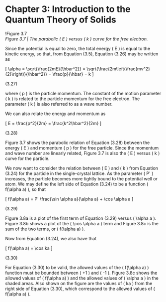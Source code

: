 # Chapter 3: Introduction to the Quantum Theory of Solids

!Figure 3.7  
*Figure 3.7 | The parabolic \( E \) versus \( k \) curve for the free electron.*

Since the potential is equal to zero, the total energy \( E \) is equal to the kinetic energy, so that, from Equation (3.5), Equation (3.26) may be written as

\[
\alpha = \sqrt{\frac{2mE}{\hbar^2}} = \sqrt{\frac{2m\left(\frac{mv^2}{2}\right)}{\hbar^2}} = \frac{p}{\hbar} = k
\]

(3.27)

where \( p \) is the particle momentum. The constant of the motion parameter \( k \) is related to the particle momentum for the free electron. The parameter \( k \) is also referred to as a wave number.

We can also relate the energy and momentum as

\[
E = \frac{p^2}{2m} = \frac{k^2\hbar^2}{2m}
\]

(3.28)

Figure 3.7 shows the parabolic relation of Equation (3.28) between the energy \( E \) and momentum \( p \) for the free particle. Since the momentum and wave number are linearly related, Figure 3.7 is also the \( E \) versus \( k \) curve for the particle.

We now want to consider the relation between \( E \) and \( k \) from Equation (3.24) for the particle in the single-crystal lattice. As the parameter \( P' \) increases, the particle becomes more tightly bound to the potential well or atom. We may define the left side of Equation (3.24) to be a function \( f(\alpha a) \), so that

\[
f(\alpha a) = P' \frac{\sin \alpha a}{\alpha a} + \cos \alpha a
\]

(3.29)

Figure 3.8a is a plot of the first term of Equation (3.29) versus \( \alpha a \). Figure 3.8b shows a plot of the \( \cos \alpha a \) term and Figure 3.8c is the sum of the two terms, or \( f(\alpha a) \).

Now from Equation (3.24), we also have that

\[
f(\alpha a) = \cos ka
\]

(3.30)

For Equation (3.30) to be valid, the allowed values of the \( f(\alpha a) \) function must be bounded between \( +1 \) and \( -1 \). Figure 3.8c shows the allowed values of \( f(\alpha a) \) and the allowed values of \( \alpha a \) in the shaded areas. Also shown on the figure are the values of \( ka \) from the right side of Equation (3.30), which correspond to the allowed values of \( f(\alpha a) \).